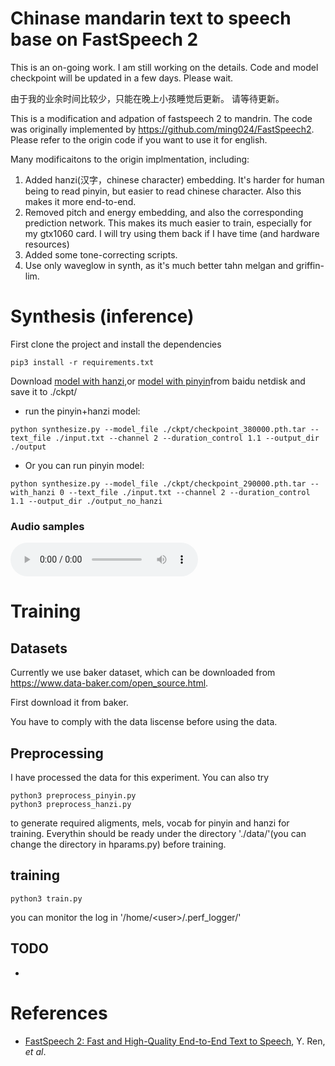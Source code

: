 # Chinase mandarin text to speech base on FastSpeech 2

This is an on-going work. I am still working on the details.  Code and model checkpoint will be updated in a few days. Please wait. 


由于我的业余时间比较少，只能在晚上小孩睡觉后更新。 请等待更新。

This is a modification and adpation of fastspeech 2 to mandrin. The code was  originally  implemented by https://github.com/ming024/FastSpeech2. Please refer to the origin code if you want to use it for english. 

Many modificaitons to the origin implmentation, including: 

1. Added hanzi(汉字，chinese character) embedding. It's harder for human being to read pinyin, but easier to read chinese character. Also this makes it more end-to-end. 
2. Removed pitch and energy embedding, and also the corresponding prediction network. This makes its much easier to train, especially for my gtx1060 card. I will try using them back if I have time (and hardware resources)
3. Added some tone-correcting scripts.
4. Use only waveglow in synth, as it's much better tahn melgan and griffin-lim.




# Synthesis (inference)


First clone the project and install the dependencies

```
pip3 install -r requirements.txt
```

Download [model with hanzi](https://pan.baidu.com/s/1_rB1w2YTD4BIF1OOWY9oCQ),or [model with pinyin](https://pan.baidu.com/s/1mFd1djr__qCRyCR-NKfbjQ)from baidu netdisk  and save it to ./ckpt/
- run the pinyin+hanzi model:
```
python synthesize.py --model_file ./ckpt/checkpoint_380000.pth.tar --text_file ./input.txt --channel 2 --duration_control 1.1 --output_dir ./output
```

- Or you can run pinyin model:

```
python synthesize.py --model_file ./ckpt/checkpoint_290000.pth.tar --with_hanzi 0 --text_file ./input.txt --channel 2 --duration_control 1.1 --output_dir ./output_no_hanzi
```
### Audio samples

<audio id="audio" controls="" preload="non">
<source id="wav" src="./output/waveglow_天青色等烟雨,而.wav">
</audio>





# Training

## Datasets
Currently we use baker dataset, which can be downloaded from https://www.data-baker.com/open_source.html. 

First download it from baker. 

You have to comply with the data liscense before using the data. 


## Preprocessing

I have processed the data for this experiment. You can also try 
```
python3 preprocess_pinyin.py 
python3 preprocess_hanzi.py 

```
to generate required aligments, mels, vocab for pinyin and hanzi for training. Everythin should be ready under the directory './data/'(you can change the directory in hparams.py) before training. 

## training

```
python3 train.py

```
you can monitor the log in '/home/\<user\>/.perf_logger/'

## TODO
-
# References
- [FastSpeech 2: Fast and High-Quality End-to-End Text to Speech](https://arxiv.org/abs/2006.04558), Y. Ren, *et al*.






